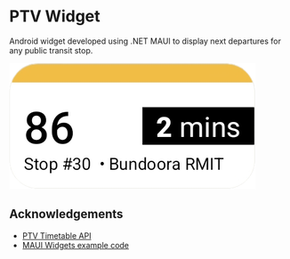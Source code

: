 # PTV Widget

Android widget developed using .NET MAUI to display next departures for any public transit stop.



![Widget](https://github.com/Simon-Wunderlich/PTV-widget/raw/master/PTV%20widget/Resources/Images/preview.png)

## Acknowledgements

* [PTV Timetable API](https://timetableapi.ptv.vic.gov.au/swagger/ui/index#!/)
* [MAUI Widgets example code](https://github.com/beardboy/Maui.Widgets)
